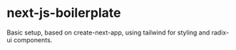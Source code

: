 # next-js-boilerplate
Basic setup, based on create-next-app, using tailwind for styling and radix-ui components.
